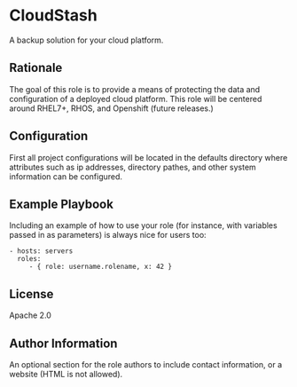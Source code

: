 CloudStash
=========

A backup solution for your cloud platform.

Rationale
---------

The goal of this role is to provide a means of protecting the data and configuration of a deployed cloud platform. This role will be centered around RHEL7+, RHOS, and Openshift (future releases.)

Configuration
-------------

First all project configurations will be located in the defaults directory where attributes such as ip addresses, directory pathes, and other system information can be configured.

Example Playbook
----------------

Including an example of how to use your role (for instance, with variables passed in as parameters) is always nice for users too:

    - hosts: servers
      roles:
         - { role: username.rolename, x: 42 }

License
-------

Apache 2.0

Author Information
------------------

An optional section for the role authors to include contact information, or a website (HTML is not allowed).
